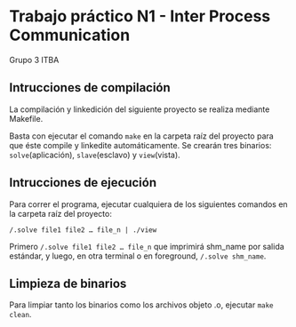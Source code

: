 # Trabajo práctico N1 - Inter Process Communication

Grupo 3
ITBA

## Intrucciones de compilación

La compilación y linkedición del siguiente proyecto se realiza mediante Makefile. 

Basta con ejecutar el comando `make` en la carpeta raíz del proyecto para que éste compile y linkedite automáticamente.
Se crearán tres binarios: `solve`(aplicación), `slave`(esclavo) y `view`(vista).

## Intrucciones de ejecución

Para correr el programa, ejecutar cualquiera de los siguientes comandos en la carpeta raíz del proyecto:

`/.solve file1 file2 … file_n | ./view`

Primero `/.solve file1 file2 … file_n` que imprimirá shm_name por salida estándar, y luego, en otra terminal o en foreground, `/.solve shm_name`.

## Limpieza de binarios

Para limpiar tanto los binarios como los archivos objeto .o, ejecutar `make clean`.




